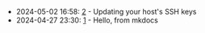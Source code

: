 * 2024-05-02 16:58: [2](2/index.md) - Updating your host's SSH keys
* 2024-04-27 23:30: [1](1/index.md) - Hello, from mkdocs
